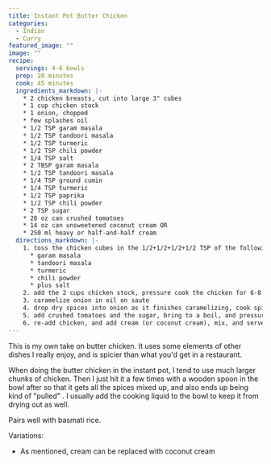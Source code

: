 ```yaml
---
title: Instant Pot Butter Chicken
categories:
  - Indian
  - Curry
featured_image: ""
image: ""
recipe:
  servings: 4-6 bowls
  prep: 20 minutes
  cook: 45 minutes
  ingredients_markdown: |-
    * 2 chicken breasts, cut into large 3" cubes
    * 1 cup chicken stock
    * 1 onion, chopped
    * few splashes oil
    * 1/2 TSP garam masala
    * 1/2 TSP tandoori masala
    * 1/2 TSP turmeric
    * 1/2 TSP chili powder
    * 1/4 TSP salt
    * 2 TBSP garam masala
    * 1/2 TSP tandoori masala
    * 1/4 TSP ground cumin
    * 1/4 TSP turmeric
    * 1/2 TSP paprika
    * 1/2 TSP chili powder
    * 2 TSP sugar
    * 28 oz can crushed tomatoes
    * 14 oz can unsweetened coconut cream OR 
    * 250 ml heavy or half-and-half cream
  directions_markdown: |-
    1. toss the chicken cubes in the 1/2+1/2+1/2+1/2 TSP of the following:
      * garam masala
      * tandoori masala
      * turmeric
      * chili powder
      * plus salt
    2. add the 2 cups chicken stock, pressure cook the chicken for 6-8 minutes, and do 10 minutes NPR, and then set it aside
    3. caramelize onion in oil on saute
    4. drop dry spices into onion as it finishes caramelizing, cook spices in oil for a minute
    5. add crushed tomatoes and the sugar, bring to a boil, and pressure sure cook for 3 minutes, and 3 minutes NPR
    6. re-add chicken, and add cream (or coconut cream), mix, and serve with basmati rice
---
```

This is my own take on butter chicken. It uses some elements of other dishes I really enjoy, and is spicier than what you'd get in a restaurant.

When doing the butter chicken in the instant pot, I tend to use much larger chunks of chicken. Then I just hit it a few times with a wooden spoon in the bowl after so that it gets all the spices mixed up, and also ends up being kind of "pulled" . I usually add the cooking liquid to the bowl to keep it from drying out as well.

Pairs well with basmati rice.

Variations:

* As mentioned, cream can be replaced with coconut cream
